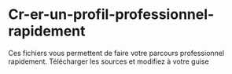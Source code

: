 # Cr-er-un-profil-professionnel-rapidement
Ces fichiers vous permettent de faire votre parcours professionnel rapidement. Télécharger les sources et modifiez à votre guise
